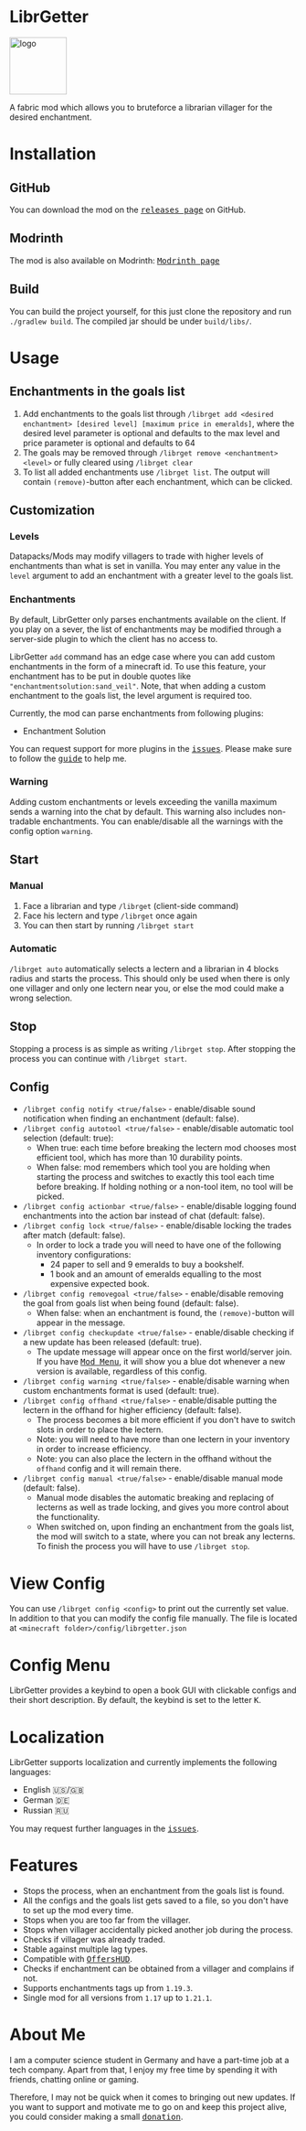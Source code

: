 # LibrGetter
<img width="100" src="https://repository-images.githubusercontent.com/494582079/ff4c06f7-2c03-4f56-bf4d-6ec8d95e0345" alt="logo"/>

A fabric mod which allows you to bruteforce
a librarian villager for the desired enchantment.

# Installation
## GitHub
You can download the mod on the [<kbd>releases page</kbd>](https://github.com/gXLg/libr-getter/releases/latest) on GitHub.

## Modrinth
The mod is also available on Modrinth: [<kbd>Modrinth page</kbd>](https://modrinth.com/mod/libr-getter)

## Build
You can build the project yourself, for this just clone the repository and run `./gradlew build`.
The compiled jar should be under `build/libs/`.

# Usage
## Enchantments in the goals list
1. Add enchantments to the goals list through `/librget add <desired enchantment> [desired level] [maximum price in emeralds]`,
   where the desired level parameter is optional and defaults to the max level
   and price parameter is optional and defaults to 64
2. The goals may be removed through `/librget remove <enchantment> <level>`
   or fully cleared using `/librget clear`
3. To list all added enchantments use `/librget list`. The output will contain `(remove)`-button
   after each enchantment, which can be clicked.

## Customization
### Levels
Datapacks/Mods may modify villagers to trade with higher levels of
enchantments than what is set in vanilla. You may enter any value in the `level` argument
to add an enchantment with a greater level to the goals list.

### Enchantments
By default, LibrGetter only parses enchantments available on the client.
If you play on a sever, the list of enchantments may be modified through a server-side
plugin to which the client has no access to.

LibrGetter `add` command has an edge case where you can add custom enchantments in the form
of a minecraft id. To use this feature, your enchantment has to be put in double quotes like `"enchantmentsolution:sand_veil"`.
Note, that when adding a custom enchantment to the goals list, the level argument is required too.

Currently, the mod can parse enchantments from following plugins:
* Enchantment Solution

You can request support for more plugins in the [<kbd>issues</kbd>](https://github.com/gXLg/libr-getter/issues).
Please make sure to follow the [<kbd>guide</kbd>](https://gxlg.github.io/multi-mod) to help me.

### Warning
Adding custom enchantments or levels exceeding the vanilla maximum sends a warning into the chat by default.
This warning also includes non-tradable enchantments. You can enable/disable all the warnings with the config option `warning`.

## Start
### Manual
1. Face a librarian and type `/librget` (client-side command)
2. Face his lectern and type `/librget` once again
3. You can then start by running `/librget start`

### Automatic
`/librget auto` automatically selects a lectern and a librarian in 4 blocks radius and starts the process.
This should only be used when there is only one villager and only one lectern near you, or else
the mod could make a wrong selection.

## Stop
Stopping a process is as simple as writing `/librget stop`. After stopping the process you can continue
with `/librget start`.

## Config
* `/librget config notify <true/false>` - enable/disable sound notification when finding an enchantment (default: false).
* `/librget config autotool <true/false>` - enable/disable automatic tool selection (default: true):
  * When true: each time before breaking the lectern mod chooses most efficient tool, which has more than 10 durability points.
  * When false: mod remembers which tool you are holding when starting the process and switches to exactly this tool each time before breaking.
    If holding nothing or a non-tool item, no tool will be picked.
* `/librget config actionbar <true/false>` - enable/disable logging found enchantments into the action bar instead of chat (default: false).
* `/librget config lock <true/false>` - enable/disable locking the trades after match (default: false).
  * In order to lock a trade you will need to have one of the following inventory configurations:
    * 24 paper to sell and 9 emeralds to buy a bookshelf.
    * 1 book and an amount of emeralds equalling to the most expensive expected book.
* `/librget config removegoal <true/false>` - enable/disable removing the goal from goals list when being found (default: false).
  * When false: when an enchantment is found, the `(remove)`-button will appear in the message.
* `/librget config checkupdate <true/false>` - enable/disable checking if a new update has been released (default: true).
  * The update message will appear once on the first world/server join. If you have [<kbd>Mod Menu</kbd>](https://modrinth.com/mod/modmenu),
    it will show you a blue dot whenever a new version is available, regardless of this config.
* `/librget config warning <true/false>` - enable/disable warning when custom enchantments format is used (default: true).
* `/librget config offhand <true/false>` - enable/disable putting the lectern in the offhand for higher efficiency (default: false).
  * The process becomes a bit more efficient if you don't have to switch slots in order to place the lectern.
  * Note: you will need to have more than one lectern in your inventory in order to increase efficiency.
  * Note: you can also place the lectern in the offhand without the `offhand` config and it will remain there.
* `/librget config manual <true/false>` - enable/disable manual mode (default: false).
  * Manual mode disables the automatic breaking and replacing of lecterns as well as trade locking, and gives you more control about the functionality.
  * When switched on, upon finding an enchantment from the goals list, the mod will switch to a state, where you can not break any lecterns.
    To finish the process you will have to use `/librget stop`.

# View Config
You can use `/librget config <config>` to print out the currently set value.
In addition to that you can modify the config file manually. The file is located at `<minecraft folder>/config/librgetter.json`

# Config Menu
LibrGetter provides a keybind to open a book GUI with clickable configs
and their short description. By default, the keybind is set to the letter <kbd>K</kbd>. 

# Localization
LibrGetter supports localization and currently implements the following languages:
* English 🇺🇸/🇬🇧
* German 🇩🇪
* Russian 🇷🇺

You may request further languages in the [<kbd>issues</kbd>](https://github.com/gXLg/libr-getter/issues).

# Features
* Stops the process, when an enchantment from the goals list is found.
* All the configs and the goals list gets saved to a file, so you don't have to set up the mod every time.
* Stops when you are too far from the villager.
* Stops when villager accidentally picked another job during the process.
* Checks if villager was already traded.
* Stable against multiple lag types.
* Compatible with [<kbd>OffersHUD</kbd>](https://modrinth.com/mod/offershud).
* Checks if enchantment can be obtained from a villager and complains if not.
* Supports enchantments tags up from `1.19.3`.
* Single mod for all versions from `1.17` up to `1.21.1`.

# About Me
I am a computer science student in Germany and have a part-time job at a tech company.
Apart from that, I enjoy my free time by spending it with friends, chatting online or gaming.

Therefore, I may not be quick when it comes to bringing out new updates.
If you want to support and motivate me to go on and keep this project alive,
you could consider making a small [<kbd>donation</kbd>](https://www.paypal.com/donate/?hosted_button_id=DVC2UQP2AXR68).
